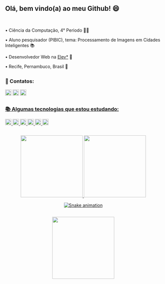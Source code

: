 <h2>Olá, bem vindo(a) ao meu Github! 😄</h2>
<div>
<br>
<p>
• Ciência da Computação, 4° Periodo 👨‍💻  
</p>
<p>
• Aluno pesquisador (PIBIC), tema: Processamento de Imagens em Cidades Inteligentes 📚
</p>
<p>
• Desenvolvedor Web na <a href="https://www.elev.life">Elev*</a> 💚
</p>
<p> 
• Recife, Pernambuco, Brasil 🌴
</p> 
</div>

##

<div style="display: inline_block">  
<p>
<strong><h3>📱 Contatos:</h3></strong>  
</p>  
<a href = "https://www.linkedin.com/in/davi-mateus-30aa271a3/"> <img height="20" src = "https://img.shields.io/badge/LinkedIn-0077B5?style=for-the-badge&logo=linkedin&logoColor=white"></a> 
<a href = "https://www.instagram.com/davimateus1/"> <img height="20" src = "https://img.shields.io/badge/Instagram-E4405F?style=for-the-badge&logo=instagram&logoColor=white"></a> 
<a href = "mailto: davimateusga@gmail.com"> <img height="20" src = "https://img.shields.io/badge/Gmail-D14836?style=for-the-badge&logo=gmail&logoColor=white">
</div>

<div style="display: inline_block">  
<p>
  
  ##
<strong><h3>📚 Algumas tecnologias que estou estudando:</h3></strong> 
</p>  
<img height="20em" src="https://img.shields.io/badge/HTML5-E34F26?style=for-the-badge&logo=html5&logoColor=white"/>
<img height="20em" src="https://img.shields.io/badge/CSS3-1572B6?style=for-the-badge&logo=css3&logoColor=white"/>
<img height="20em" src="https://img.shields.io/badge/JavaScript-F7DF1E?style=for-the-badge&logo=javascript&logoColor=black"/>
<img height="20em" src="https://img.shields.io/badge/React-20232A?style=for-the-badge&logo=react&logoColor=61DAFB"/>
<img height="20em" src="https://img.shields.io/badge/Bootstrap-563D7C?style=for-the-badge&logo=bootstrap&logoColor=white"/>
<img height="20em" src="https://img.shields.io/badge/Java-ED8B00?style=for-the-badge&logo=java&logoColor=white"/>
</div>  

##
<a href="https://github.com/davimateus1">
<div style="display: inline_block" align="center">  
<img height="200em" src="https://github-readme-stats.vercel.app/api?username=davimateus1&theme=blue-green"/>
<img height="200em" src="https://github-readme-stats.vercel.app/api/top-langs/?username=davimateus1&theme=blue-green"/>

![Snake animation](https://github.com/davimateus1/davimateus1/blob/output/github-contribution-grid-snake.svg)
  
</div>
  
##  
  
<div align="center">
  <img height="200em" src="https://github-profile-summary-cards.vercel.app/api/cards/profile-details?username=davimateus1&theme=solarized_dark"/>
</div>
